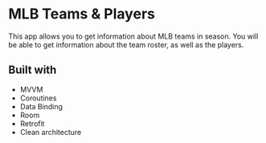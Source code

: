 # MLB Teams & Players

This app allows you to get information about MLB teams in season. You will be able to get
information about the team roster, as well as the players.

## Built with

* MVVM
* Coroutines
* Data Binding
* Room
* Retrofit
* Clean architecture